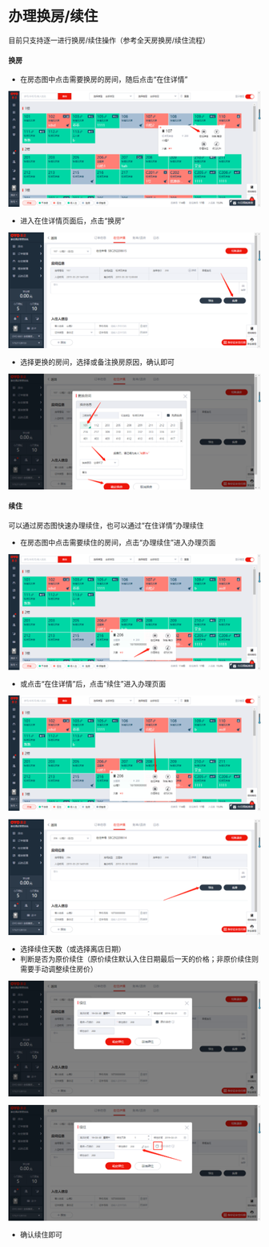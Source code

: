# 办理换房/续住

目前只支持逐一进行换房/续住操作（参考全天房换房/续住流程）

#### 换房

* 在房态图中点击需要换房的房间，随后点击“在住详情”

![](../../../.gitbook/assets/image%20%28264%29.png)

* 进入在住详情页面后，点击“换房”

![](../../../.gitbook/assets/image%20%2897%29.png)

* 选择更换的房间，选择或备注换房原因，确认即可

![](../../../.gitbook/assets/image%20%28387%29.png)

#### 续住

可以通过房态图快速办理续住，也可以通过“在住详情”办理续住

* 在房态图中点击需要续住的房间，点击“办理续住”进入办理页面

![](../../../.gitbook/assets/image%20%28303%29.png)

* 或点击“在住详情”后，点击“续住”进入办理页面

![](../../../.gitbook/assets/image%20%2870%29.png)

![](../../../.gitbook/assets/image%20%28143%29.png)

* 选择续住天数（或选择离店日期）
* 判断是否为原价续住（原价续住默认入住日期最后一天的价格；非原价续住则需要手动调整续住房价）

![](../../../.gitbook/assets/image%20%2858%29.png)

![](../../../.gitbook/assets/image%20%28605%29.png)

* 确认续住即可


